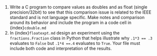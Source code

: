 1. Write a C program to compare values as doubles and as float (single precision/32bit) to see that this comparison issue is related to the IEEE standard and is not language specific.  Make notes and comparison around its behavior and include the program in a code cell in  {index}`cdouble.md`
2. In {index}`floatexpt.md` design an experiment using the `fractions.Fraction` class in Python that helps illustrate why `.1*3 == .3` evaluates to `False` but `.1*4 ==.4` evaluates to `True`. Your file must include both code and interpretation of the results.  